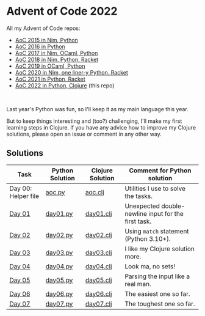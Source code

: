 # Advent of Code 2022

All my Advent of Code repos:

* [AoC 2015 in Nim, Python](https://github.com/narimiran/advent_of_code_2015)
* [AoC 2016 in Python](https://github.com/narimiran/advent_of_code_2016)
* [AoC 2017 in Nim, OCaml, Python](https://github.com/narimiran/AdventOfCode2017)
* [AoC 2018 in Nim, Python, Racket](https://github.com/narimiran/AdventOfCode2018)
* [AoC 2019 in OCaml, Python](https://github.com/narimiran/AdventOfCode2019)
* [AoC 2020 in Nim, one liner-y Python, Racket](https://github.com/narimiran/AdventOfCode2020)
* [AoC 2021 in Python, Racket](https://github.com/narimiran/AdventOfCode2021)
* [AoC 2022 in Python, Clojure](https://github.com/narimiran/AdventOfCode2022) (this repo)


&nbsp;

Last year's Python was fun, so I'll keep it as my main language this year.

But to keep things interesting and (too?) challenging, I'll make my first learning steps in Clojure.
If you have any advice how to improve my Clojure solutions, please open an issue or comment in any other way.



## Solutions


Task                                          | Python Solution             | Clojure Solution               | Comment for Python solution
---                                           | ---                         | ---                            | ---
Day 00: Helper file                           | [aoc.py](python/aoc.py)     | [aoc.clj](clojure/aoc.clj)     | Utilities I use to solve the tasks.
[Day 01](http://adventofcode.com/2022/day/1)  | [day01.py](python/day01.py) | [day01.clj](clojure/day01.clj) | Unexpected double-newline input for the first task.
[Day 02](http://adventofcode.com/2022/day/2)  | [day02.py](python/day02.py) | [day02.clj](clojure/day02.clj) | Using `match` statement (Python 3.10+).
[Day 03](http://adventofcode.com/2022/day/3)  | [day03.py](python/day03.py) | [day03.clj](clojure/day03.clj) | I like my Clojure solution more.
[Day 04](http://adventofcode.com/2022/day/4)  | [day04.py](python/day04.py) | [day04.clj](clojure/day04.clj) | Look ma, no sets!
[Day 05](http://adventofcode.com/2022/day/5)  | [day05.py](python/day05.py) | [day05.clj](clojure/day05.clj) | Parsing the input like a real man.
[Day 06](http://adventofcode.com/2022/day/6)  | [day06.py](python/day06.py) | [day06.clj](clojure/day06.clj) | The easiest one so far.
[Day 07](http://adventofcode.com/2022/day/7)  | [day07.py](python/day07.py) | [day07.clj](clojure/day07.clj) | The toughest one so far.

<!-- [Day 08](http://adventofcode.com/2022/day/8)  | [day08.py](python/day08.py) | [day08.clj](clojure/day08.clj) | -->
<!-- [Day 09](http://adventofcode.com/2022/day/9)  | [day09.py](python/day09.py) | [day09.clj](clojure/day09.clj) | -->
<!-- [Day 10](http://adventofcode.com/2022/day/10) | [day10.py](python/day10.py) | [day10.clj](clojure/day10.clj) | -->
<!-- [Day 11](http://adventofcode.com/2022/day/11) | [day11.py](python/day11.py) | [day11.clj](clojure/day11.clj) | -->
<!-- [Day 12](http://adventofcode.com/2022/day/12) | [day12.py](python/day12.py) | [day12.clj](clojure/day12.clj) | -->
<!-- [Day 13](http://adventofcode.com/2022/day/13) | [day13.py](python/day13.py) | [day13.clj](clojure/day13.clj) | -->
<!-- [Day 14](http://adventofcode.com/2022/day/14) | [day14.py](python/day14.py) | [day14.clj](clojure/day14.clj) | -->
<!-- [Day 15](http://adventofcode.com/2022/day/15) | [day15.py](python/day15.py) | [day15.clj](clojure/day15.clj) | -->
<!-- [Day 16](http://adventofcode.com/2022/day/16) | [day16.py](python/day16.py) | [day16.clj](clojure/day16.clj) | -->
<!-- [Day 17](http://adventofcode.com/2022/day/17) | [day17.py](python/day17.py) | [day17.clj](clojure/day17.clj) | -->
<!-- [Day 18](http://adventofcode.com/2022/day/18) | [day18.py](python/day18.py) | [day18.clj](clojure/day18.clj) | -->
<!-- [Day 19](http://adventofcode.com/2022/day/19) | [day19.py](python/day19.py) | [day19.clj](clojure/day19.clj) | -->
<!-- [Day 20](http://adventofcode.com/2022/day/20) | [day20.py](python/day20.py) | [day20.clj](clojure/day20.clj) | -->
<!-- [Day 21](http://adventofcode.com/2022/day/21) | [day21.py](python/day21.py) | [day21.clj](clojure/day21.clj) | -->
<!-- [Day 22](http://adventofcode.com/2022/day/22) | [day22.py](python/day22.py) | [day22.clj](clojure/day22.clj) | -->
<!-- [Day 23](http://adventofcode.com/2022/day/23) | [day23.py](python/day23.py) | [day23.clj](clojure/day23.clj) | -->
<!-- [Day 24](http://adventofcode.com/2022/day/24) | [day24.py](python/day24.py) | [day24.clj](clojure/day24.clj) | -->
<!-- [Day 25](http://adventofcode.com/2022/day/25) | [day25.py](python/day25.py) | [day25.clj](clojure/day25.clj) | -->
